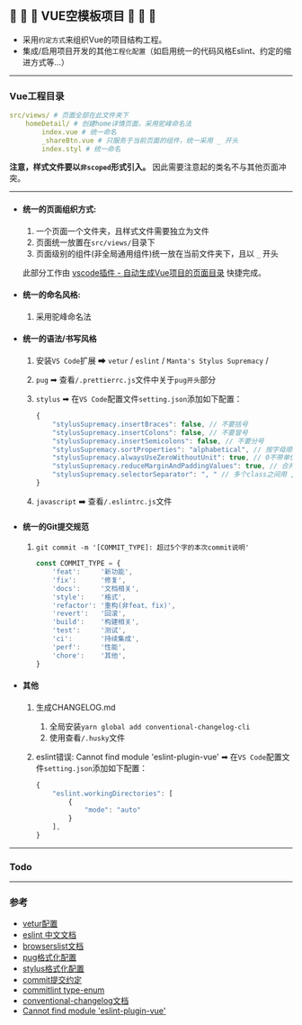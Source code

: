 🎉  🎉  🎉 VUE空模板项目 🎉  🎉  🎉
------

- 采用`约定方式`来组织Vue的项目结构工程。
- 集成/启用项目开发的其他`工程化配置`（如启用统一的代码风格Eslint、约定的缩进方式等...）

-----
### Vue工程目录

```yaml
src/views/ # 页面全部在此文件夹下
    homeDetail/ # 创建home详情页面，采用驼峰命名法
        index.vue # 统一命名
        _shareBtn.vue # 只服务于当前页面的组件，统一采用 _ 开头
        index.styl # 统一命名  
```
__注意，样式文件要以`非scoped`形式引入。__ 因此需要注意起的类名不与其他页面冲突。

------
- #### 统一的页面组织方式: 

    1. 一个页面一个文件夹，且样式文件需要独立为文件
    2. 页面统一放置在`src/views/`目录下
    3. 页面级别的组件(非全局通用组件)统一放在当前文件夹下，且以 `_` 开头

    此部分工作由 [vscode插件 - 自动生成Vue项目的页面目录](https://github.com/cytool/generator-vue-folder) 快捷完成。

- #### 统一的命名风格:

    1. 采用驼峰命名法
     

- #### 统一的语法/书写风格

    1. 安装`VS Code`扩展 ➡ `vetur` / `eslint` /  `Manta's Stylus Supremacy` / 

    2. `pug` ➡ 查看`/.prettierrc.js`文件中关于`pug开头`部分

    3.  `stylus` ➡ 在`VS Code`配置文件`setting.json`添加如下配置：

        ```js
        {
            "stylusSupremacy.insertBraces": false, // 不要括号
            "stylusSupremacy.insertColons": false, // 不要冒号
            "stylusSupremacy.insertSemicolons": false, // 不要分号
            "stylusSupremacy.sortProperties": "alphabetical", // 按字母顺序排序
            "stylusSupremacy.alwaysUseZeroWithoutUnit": true, // 0不带单位
            "stylusSupremacy.reduceMarginAndPaddingValues": true, // 合并margin/padding属性
            "stylusSupremacy.selectorSeparator": ", " // 多个class之间用 , 分割 => .a, #b
        }
        ```
    4. `javascript` ➡️  查看`/.eslintrc.js`文件

- #### 统一的Git提交规范
    1. `git commit -m '[COMMIT_TYPE]: 超过5个字的本次commit说明'`

        ```js
        const COMMIT_TYPE = {
            'feat':     '新功能',
            'fix':      '修复',
            'docs':     '文档相关',
            'style':    '格式',
            'refactor': '重构(非feat、fix)',
            'revert':   '回滚',
            'build':    '构建相关',
            'test':     '测试',
            'ci':       '持续集成',
            'perf':     '性能',
            'chore':    '其他',
        }
        ```


- #### 其他
    1. 生成CHANGELOG.md

        1. 全局安装`yarn global add conventional-changelog-cli`
        2. 使用查看`/.husky`文件

    2. eslint错误: Cannot find module 'eslint-plugin-vue' ➡ 在`VS Code`配置文件`setting.json`添加如下配置：

        ```js
        {
            "eslint.workingDirectories": [
                {
                    "mode": "auto"
                }
            ],
        }

        ```

------

### Todo

------
### 参考

- [vetur配置](https://vuejs.github.io/vetur/)
- [eslint 中文文档](https://eslint.bootcss.com/)
- [browserslist文档](https://github.com/browserslist/browserslist)
- [pug格式化配置](https://github.com/prettier/plugin-pug)
- [stylus格式化配置](https://thisismanta.github.io/stylus-supremacy/)
- [commit提交约定](https://www.conventionalcommits.org/zh-hans/v1.0.0-beta.4/)
- [commitlint type-enum](https://commitlint.js.org/#/reference-rules?id=type-enum)
- [conventional-changelog文档](https://github.com/conventional-changelog/conventional-changelog/tree/master/packages/conventional-changelog-cli)
- [Cannot find module 'eslint-plugin-vue'](https://github.com/microsoft/vscode-eslint/issues/956)